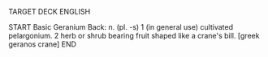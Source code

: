 TARGET DECK
ENGLISH

START
Basic
Geranium
Back: n. (pl. -s) 1 (in general use) cultivated pelargonium. 2 herb or shrub bearing fruit shaped like a crane's bill. [greek geranos crane]
END
